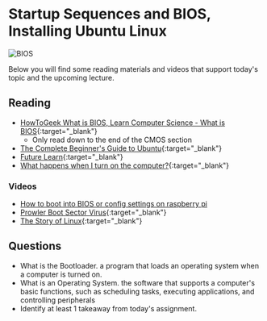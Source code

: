 # Startup Sequences and BIOS, Installing Ubuntu Linux

![BIOS](https://how2do.org/wp-content/uploads/2019/10/1572444628_How-to-update-the-PC-BIOS-UEFI.jpg)

Below you will find some reading materials and videos that support today's topic and the upcoming lecture.

## Reading

- [HowToGeek What is BIOS, Learn Computer Science - What is BIOS](https://www.learncomputerscienceonline.com/bios/){:target="_blank"} 
  - Only read down to the end of the CMOS section
- [The Complete Beginner's Guide to Ubuntu](https://www.lifewire.com/beginners-guide-to-ubuntu-2205722){:target="_blank"}
- [Future Learn](https://www.futurelearn.com/courses/computer-systems/0/steps/53497){:target="_blank"} 
- [What happens when I turn on the computer?](https://www.geeksforgeeks.org/what-happens-when-we-turn-on-computer/){:target="_blank"} 

### Videos

- [How to boot into BIOS or config settings on raspberry pi](https://www.youtube.com/watch?v=65p5dKQACv0)
- [Prowler Boot Sector Virus](https://www.youtube.com/watch?v=fSL4J0zhMcY){:target="_blank"} 
- [The Story of Linux](https://www.youtube.com/watch?v=5ocq6_3-nEw){:target="_blank"}

## Questions

- What is the Bootloader. a program that loads an operating system when a computer is turned on.
- What is an Operating System. the software that supports a computer's basic functions, such as scheduling tasks, executing applications, and controlling peripherals 
- Identify at least 1 takeaway from today's assignment. 

